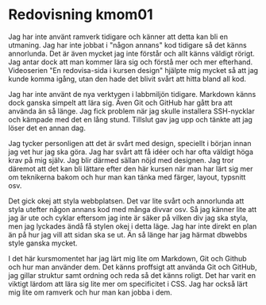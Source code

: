 ---
---
Redovisning kmom01
=========================

Jag har inte använt ramverk tidigare och känner att detta kan bli en utmaning. Jag har inte jobbat i "någon annans" kod tidigare så det känns annorlunda. Det är även mycket jag inte förstår och allt känns väldigt rörigt. Jag antar dock att man kommer lära sig och förstå mer och mer efterhand. Videoserien "En redovisa-sida i kursen design" hjälpte mig mycket så att jag kunde komma igång, utan den hade det blivit svårt att hitta bland all kod.

Jag har inte använt de nya verktygen i labbmiljön tidigare. Markdown känns dock ganska simpelt att lära sig. Även Git och GitHub har gått bra att använda än så länge. Jag fick problem när jag skulle installera SSH-nycklar och kämpade med det en lång stund. Tillslut gav jag upp och tänkte att jag löser det en annan dag.

Jag tycker personligen att det är svårt med design, speciellt i början innan jag vet hur jag ska göra. Jag har svårt att få idéer och har ofta väldigt höga krav på mig själv. Jag blir därmed sällan nöjd med designen. Jag tror däremot att det kan bli lättare efter den här kursen när man har lärt sig mer om teknikerna bakom och hur man kan tänka med färger, layout, typsnitt osv.

Det gick okej att styla webbplatsen. Det var lite svårt och annorlunda att styla utefter någon annans kod med många divvar osv. Så jag känner lite att jag är ute och cyklar eftersom jag inte är säker på vilken div jag ska styla, men jag lyckades ändå få stylen okej i detta läge. Jag har inte direkt en plan än på hur jag vill att sidan ska se ut. Än så länge har jag härmat dbwebbs style ganska mycket.

I det här kursmomentet har jag lärt mig lite om Markdown, Git och Github och hur man använder dem. Det känns proffsigt att använda Git och GitHub, jag gillar struktur samt ordning och reda så det känns roligt. Det har varit en viktigt lärdom att lära sig lite mer om specificitet i CSS. Jag har också lärt mig lite om ramverk och hur man kan jobba i dem.

